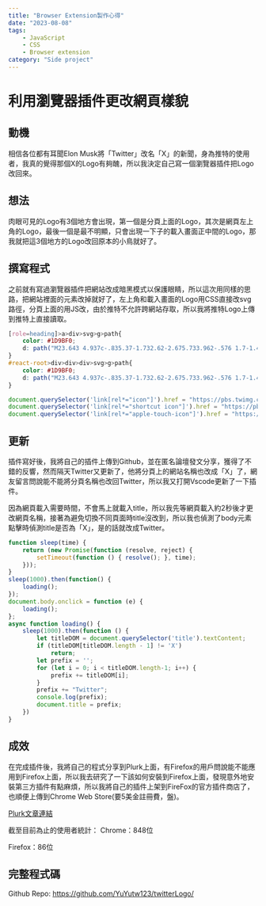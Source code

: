 ```yaml
---
title: "Browser Extension製作心得"
date: "2023-08-08"
tags: 
    - JavaScript
    - CSS
    - Browser extension
category: "Side project"
---
```


# 利用瀏覽器插件更改網頁樣貌

## 動機
相信各位都有耳聞Elon Musk將「Twitter」改名「X」的新聞，身為推特的使用者，我真的覺得那個X的Logo有夠醜，所以我決定自己寫一個瀏覽器插件把Logo改回來。

## 想法
肉眼可見的Logo有3個地方會出現，第一個是分頁上面的Logo，其次是網頁左上角的Logo，最後一個是最不明顯，只會出現一下子的載入畫面正中間的Logo，那我就把這3個地方的Logo改回原本的小鳥就好了。
<!-- ![](/img/twitterLogo/where.png) -->

## 撰寫程式
之前就有寫過瀏覽器插件把網站改成暗黑模式以保護眼睛，所以這次用同樣的思路，把網站裡面的元素改掉就好了，左上角和載入畫面的Logo用CSS直接改svg路徑，分頁上面的用JS改，由於推特不允許跨網站存取，所以我將推特Logo上傳到推特上直接讀取。

```css
[role=heading]>a>div>svg>g>path{
    color: #1D9BF0;
    d: path("M23.643 4.937c-.835.37-1.732.62-2.675.733.962-.576 1.7-1.49 2.048-2.578-.9.534-1.897.922-2.958 1.13-.85-.904-2.06-1.47-3.4-1.47-2.572 0-4.658 2.086-4.658 4.66 0 .364.042.718.12 1.06-3.873-.195-7.304-2.05-9.602-4.868-.4.69-.63 1.49-.63 2.342 0 1.616.823 3.043 2.072 3.878-.764-.025-1.482-.234-2.11-.583v.06c0 2.257 1.605 4.14 3.737 4.568-.392.106-.803.162-1.227.162-.3 0-.593-.028-.877-.082.593 1.85 2.313 3.198 4.352 3.234-1.595 1.25-3.604 1.995-5.786 1.995-.376 0-.747-.022-1.112-.065 2.062 1.323 4.51 2.093 7.14 2.093 8.57 0 13.255-7.098 13.255-13.254 0-.2-.005-.402-.014-.602.91-.658 1.7-1.477 2.323-2.41z");
}
#react-root>div>div>div>svg>g>path{
    color: #1D9BF0;
    d: path("M23.643 4.937c-.835.37-1.732.62-2.675.733.962-.576 1.7-1.49 2.048-2.578-.9.534-1.897.922-2.958 1.13-.85-.904-2.06-1.47-3.4-1.47-2.572 0-4.658 2.086-4.658 4.66 0 .364.042.718.12 1.06-3.873-.195-7.304-2.05-9.602-4.868-.4.69-.63 1.49-.63 2.342 0 1.616.823 3.043 2.072 3.878-.764-.025-1.482-.234-2.11-.583v.06c0 2.257 1.605 4.14 3.737 4.568-.392.106-.803.162-1.227.162-.3 0-.593-.028-.877-.082.593 1.85 2.313 3.198 4.352 3.234-1.595 1.25-3.604 1.995-5.786 1.995-.376 0-.747-.022-1.112-.065 2.062 1.323 4.51 2.093 7.14 2.093 8.57 0 13.255-7.098 13.255-13.254 0-.2-.005-.402-.014-.602.91-.658 1.7-1.477 2.323-2.41z");
}
```
```js
document.querySelector('link[rel*="icon"]').href = "https://pbs.twimg.com/media/F12BhZ7aEAIc1bQ?format=png&name=small";
document.querySelector('link[rel*="shortcut icon"]').href = "https://pbs.twimg.com/media/F12BhZ7aEAIc1bQ?format=png&name=small";
document.querySelector('link[rel*="apple-touch-icon"]').href = "https://pbs.twimg.com/media/F12BhZ7aEAIc1bQ?format=png&name=small";
```

## 更新
插件寫好後，我將自己的插件上傳到Github，並在匿名論壇發文分享，獲得了不錯的反響，然而隔天Twitter又更新了，他將分頁上的網站名稱也改成「X」了，網友留言問說能不能將分頁名稱也改回Twitter，所以我又打開Vscode更新了一下插件。

因為網頁載入需要時間，不會馬上就載入title，所以我先等網頁載入約2秒後才更改網頁名稱，接著為避免切換不同頁面時title沒改到，所以我也偵測了body元素點擊時偵測title是否為「X」，是的話就改成Twitter。

```js
function sleep(time) {
    return (new Promise(function (resolve, reject) {
        setTimeout(function () { resolve(); }, time);
    }));
}
sleep(1000).then(function() {
    loading();
});
document.body.onclick = function (e) {
    loading();
};
async function loading() { 
    sleep(1000).then(function () {
        let titleDOM = document.querySelector('title').textContent;
        if (titleDOM[titleDOM.length - 1] != 'X')
            return;
        let prefix = '';
        for (let i = 0; i < titleDOM.length-1; i++) {
            prefix += titleDOM[i];
        }
        prefix += "Twitter";
        console.log(prefix);
        document.title = prefix;
    })
}
```

## 成效
在完成插件後，我將自己的程式分享到Plurk上面，有Firefox的用戶問說能不能應用到Firefox上面，所以我去研究了一下該如何安裝到Firefox上面，發現意外地安裝第三方插件有點麻煩，所以我將自己的插件上架到FireFox的官方插件商店了，也順便上傳到Chrome Web Store(要5美金註冊費，盤)。

[Plurk文章連結](https://www.plurk.com/p/pc0577)

截至目前為止的使用者統計：
Chrome：848位
<!-- ![](/img/twitterLogo/Chrome.png) -->
Firefox：86位
<!-- ![](/img/twitterLogo/Firefox.png) -->



## 完整程式碼
Github Repo: https://github.com/YuYutw123/twitterLogo/